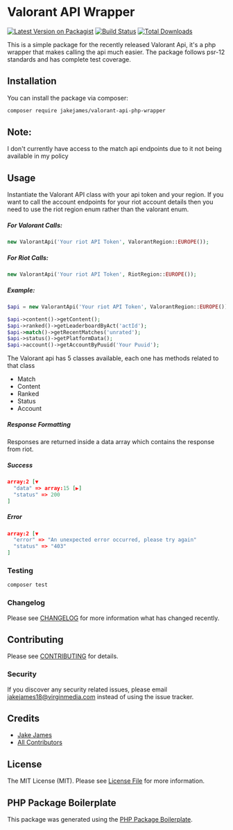 # Valorant API Wrapper

[![Latest Version on Packagist](https://img.shields.io/packagist/v/jakejames/valorant-api-php-wrapper.svg?style=flat-square)](https://packagist.org/packages/jakejames/valorant-api-php-wrapper)
[![Build Status](https://travis-ci.com/JakeJames97/valorant-api-php-wrapper.svg?token=RZLqTCZSeqTmbxpWj5Dg&branch=master)](https://travis-ci.com/JakeJames97/valorant-api-php-wrapper)
[![Total Downloads](https://img.shields.io/packagist/dt/jakejames/valorant-api-php-wrapper.svg?style=flat-square)](https://packagist.org/packages/jakejames/valorant-api-php-wrapper)

This is a simple package for the recently released Valorant Api, it's a php wrapper that makes calling the api much easier.
The package follows psr-12 standards and has complete test coverage.

## Installation

You can install the package via composer:

```bash
composer require jakejames/valorant-api-php-wrapper
```

## Note:
I don't currently have access to the match api endpoints due to it not being available in my policy

## Usage
Instantiate the Valorant API class with your api token and your region.
If you want to call the account endpoints for your riot account details then you need to use the riot region enum rather than the valorant enum.

##### For Valorant Calls:
``` php
new ValorantApi('Your riot API Token', ValorantRegion::EUROPE());
```

##### For Riot Calls:
``` php
new ValorantApi('Your riot API Token', RiotRegion::EUROPE());
```

##### Example:
``` php
$api = new ValorantApi('Your riot API Token', ValorantRegion::EUROPE());

$api->content()->getContent();
$api->ranked()->getLeaderboardByAct('actId');
$api->match()->getRecentMatches('unrated');
$api->status()->getPlatformData();
$api->account()->getAccountByPuuid('Your Puuid');
```
The Valorant api has 5 classes available, each one has methods related to that class
- Match
- Content
- Ranked
- Status
- Account

##### Response Formatting
Responses are returned inside a data array which contains the response from riot.
##### Success
``` json
array:2 [▼
  "data" => array:15 [▶]
  "status" => 200
]
```
##### Error
``` json
array:2 [▼
  "error" => "An unexpected error occurred, please try again"
  "status" => "403"
]
```

### Testing

``` bash
composer test
```

### Changelog

Please see [CHANGELOG](CHANGELOG.md) for more information what has changed recently.

## Contributing

Please see [CONTRIBUTING](CONTRIBUTING.md) for details.

### Security

If you discover any security related issues, please email jakejames18@virginmedia.com instead of using the issue tracker.

## Credits

- [Jake James](https://github.com/jakejames)
- [All Contributors](../../contributors)

## License

The MIT License (MIT). Please see [License File](LICENSE.md) for more information.

## PHP Package Boilerplate

This package was generated using the [PHP Package Boilerplate](https://laravelpackageboilerplate.com).
